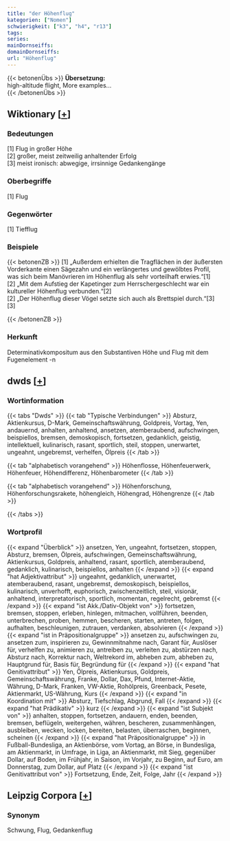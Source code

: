 ```yaml
---
title: "der Höhenflug"
kategorien: ["Nomen"]
schwierigkeit: ["k3", "h4", "r13"]
tags:
series:
mainDornseiffs:
domainDornseiffs:
url: "Höhenflug"
---
```


{{< betonenÜbs >}}
**Übersetzung:**  
high-altitude flight, More examples...  
{{< /betonenÜbs >}}

## Wiktionary [[+](https://de.wiktionary.org/wiki/Höhenflug)]

### Bedeutungen
[1] Flug in großer Höhe  
[2] großer, meist zeitweilig anhaltender Erfolg  
[3] meist ironisch: abwegige, irrsinnige Gedankengänge  

### Oberbegriffe
[1] Flug  

### Gegenwörter
[1] Tiefflug  

### Beispiele
{{< betonenZB >}}
[1] „Außerdem erhielten die Tragflächen in der äußersten Vorderkante einen Sägezahn und ein verlängertes und gewölbtes Profil, was sich beim Manövrieren im Höhenflug als sehr vorteilhaft erwies.“[1]  
[2] „Mit dem Aufstieg der Kapetinger zum Herrschergeschlecht war ein kultureller Höhenflug verbunden.“[2]  
[2] „Der Höhenflug dieser Vögel setzte sich auch als Brettspiel durch.“[3]  
[3]  

{{< /betonenZB >}}
### Herkunft
Determinativkompositum aus den Substantiven Höhe und Flug mit dem Fugenelement -n  



## dwds [[+](https://www.dwds.de/wb/Höhenflug)]

### Wortinformation
{{< tabs "Dwds" >}}
{{< tab "Typische Verbindungen" >}}
Absturz, Aktienkursus, D-Mark, Gemeinschaftswährung, Goldpreis, Vortag, Yen, andauernd, anhalten, anhaltend, ansetzen, atemberaubend, aufschwingen, beispiellos, bremsen, demoskopisch, fortsetzen, gedanklich, geistig, intellektuell, kulinarisch, rasant, sportlich, steil, stoppen, unerwartet, ungeahnt, ungebremst, verhelfen, Ölpreis
{{< /tab >}}

{{< tab "alphabetisch vorangehend" >}}
Höhenflosse, Höhenfeuerwerk, Höhenfeuer, Höhendifferenz, Höhenbarometer
{{< /tab >}}

{{< tab "alphabetisch vorangehend" >}}
Höhenforschung, Höhenforschungsrakete, höhengleich, Höhengrad, Höhengrenze
{{< /tab >}}

{{< /tabs >}}

### Wortprofil
{{< expand "Überblick" >}} ansetzen, Yen, ungeahnt, fortsetzen, stoppen, Absturz, bremsen, Ölpreis, aufschwingen, Gemeinschaftswährung, Aktienkursus, Goldpreis, anhaltend, rasant, sportlich, atemberaubend, gedanklich, kulinarisch, beispiellos, anhalten {{< /expand >}}
{{< expand "hat Adjektivattribut" >}} ungeahnt, gedanklich, unerwartet, atemberaubend, rasant, ungebremst, demoskopisch, beispiellos, kulinarisch, unverhofft, euphorisch, zwischenzeitlich, steil, visionär, anhaltend, interpretatorisch, sportlich, momentan, regelrecht, gebremst {{< /expand >}}
{{< expand "ist Akk./Dativ-Objekt von" >}} fortsetzen, bremsen, stoppen, erleben, hinlegen, mitmachen, vollführen, beenden, unterbrechen, proben, hemmen, bescheren, starten, antreten, folgen, aufhalten, beschleunigen, zutrauen, verdanken, absolvieren {{< /expand >}}
{{< expand "ist in Präpositionalgruppe" >}} ansetzen zu, aufschwingen zu, ansetzen zum, inspirieren zu, Gewinnmitnahme nach, Garant für, Auslöser für, verhelfen zu, animieren zu, antreiben zu, verleiten zu, abstürzen nach, Absturz nach, Korrektur nach, Weltrekord im, abheben zum, abheben zu, Hauptgrund für, Basis für, Begründung für {{< /expand >}}
{{< expand "hat Genitivattribut" >}} Yen, Ölpreis, Aktienkursus, Goldpreis, Gemeinschaftswährung, Franke, Dollar, Dax, Pfund, Internet-Aktie, Währung, D-Mark, Franken, VW-Aktie, Rohölpreis, Greenback, Pesete, Aktienmarkt, US-Währung, Kurs {{< /expand >}}
{{< expand "in Koordination mit" >}} Absturz, Tiefschlag, Abgrund, Fall {{< /expand >}}
{{< expand "hat Prädikativ" >}} kurz {{< /expand >}}
{{< expand "ist Subjekt von" >}} anhalten, stoppen, fortsetzen, andauern, enden, beenden, bremsen, beflügeln, weitergehen, währen, bescheren, zusammenhängen, ausbleiben, wecken, locken, bereiten, belasten, überraschen, beginnen, scheinen {{< /expand >}}
{{< expand "hat Präpositionalgruppe" >}} in Fußball-Bundesliga, an Aktienbörse, vom Vortag, an Börse, in Bundesliga, am Aktienmarkt, in Umfrage, in Liga, an Aktienmarkt, mit Sieg, gegenüber Dollar, auf Boden, im Frühjahr, in Saison, im Vorjahr, zu Beginn, auf Euro, am Donnerstag, zum Dollar, auf Platz {{< /expand >}}
{{< expand "ist Genitivattribut von" >}} Fortsetzung, Ende, Zeit, Folge, Jahr {{< /expand >}}

## Leipzig Corpora [[+](https://corpora.uni-leipzig.de/en/res?word=Höhenflug&corpusId=deu_newscrawl-public_2018)]


### Synonym
Schwung, Flug, Gedankenflug

